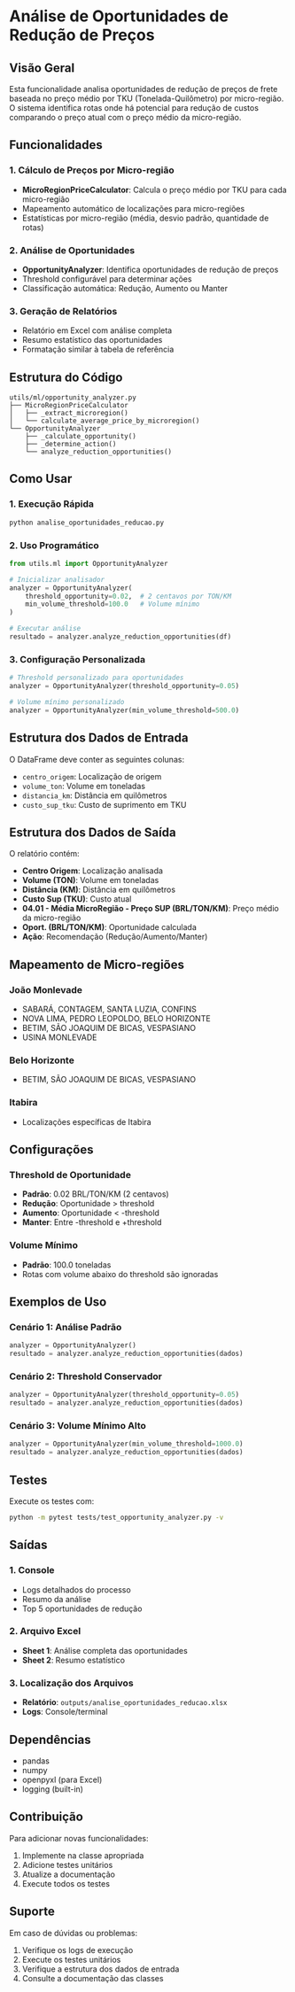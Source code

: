 # Análise de Oportunidades de Redução de Preços

## Visão Geral

Esta funcionalidade analisa oportunidades de redução de preços de frete baseada no preço médio por TKU (Tonelada-Quilômetro) por micro-região. O sistema identifica rotas onde há potencial para redução de custos comparando o preço atual com o preço médio da micro-região.

## Funcionalidades

### 1. Cálculo de Preços por Micro-região
- **MicroRegionPriceCalculator**: Calcula o preço médio por TKU para cada micro-região
- Mapeamento automático de localizações para micro-regiões
- Estatísticas por micro-região (média, desvio padrão, quantidade de rotas)

### 2. Análise de Oportunidades
- **OpportunityAnalyzer**: Identifica oportunidades de redução de preços
- Threshold configurável para determinar ações
- Classificação automática: Redução, Aumento ou Manter

### 3. Geração de Relatórios
- Relatório em Excel com análise completa
- Resumo estatístico das oportunidades
- Formatação similar à tabela de referência

## Estrutura do Código

```
utils/ml/opportunity_analyzer.py
├── MicroRegionPriceCalculator
│   ├── _extract_microregion()
│   └── calculate_average_price_by_microregion()
└── OpportunityAnalyzer
    ├── _calculate_opportunity()
    ├── _determine_action()
    └── analyze_reduction_opportunities()
```

## Como Usar

### 1. Execução Rápida
```bash
python analise_oportunidades_reducao.py
```

### 2. Uso Programático
```python
from utils.ml import OpportunityAnalyzer

# Inicializar analisador
analyzer = OpportunityAnalyzer(
    threshold_opportunity=0.02,  # 2 centavos por TON/KM
    min_volume_threshold=100.0   # Volume mínimo
)

# Executar análise
resultado = analyzer.analyze_reduction_opportunities(df)
```

### 3. Configuração Personalizada
```python
# Threshold personalizado para oportunidades
analyzer = OpportunityAnalyzer(threshold_opportunity=0.05)

# Volume mínimo personalizado
analyzer = OpportunityAnalyzer(min_volume_threshold=500.0)
```

## Estrutura dos Dados de Entrada

O DataFrame deve conter as seguintes colunas:
- `centro_origem`: Localização de origem
- `volume_ton`: Volume em toneladas
- `distancia_km`: Distância em quilômetros
- `custo_sup_tku`: Custo de suprimento em TKU

## Estrutura dos Dados de Saída

O relatório contém:
- **Centro Origem**: Localização analisada
- **Volume (TON)**: Volume em toneladas
- **Distância (KM)**: Distância em quilômetros
- **Custo Sup (TKU)**: Custo atual
- **04.01 - Média MicroRegião - Preço SUP (BRL/TON/KM)**: Preço médio da micro-região
- **Oport. (BRL/TON/KM)**: Oportunidade calculada
- **Ação**: Recomendação (Redução/Aumento/Manter)

## Mapeamento de Micro-regiões

### João Monlevade
- SABARÁ, CONTAGEM, SANTA LUZIA, CONFINS
- NOVA LIMA, PEDRO LEOPOLDO, BELO HORIZONTE
- BETIM, SÃO JOAQUIM DE BICAS, VESPASIANO
- USINA MONLEVADE

### Belo Horizonte
- BETIM, SÃO JOAQUIM DE BICAS, VESPASIANO

### Itabira
- Localizações específicas de Itabira

## Configurações

### Threshold de Oportunidade
- **Padrão**: 0.02 BRL/TON/KM (2 centavos)
- **Redução**: Oportunidade > threshold
- **Aumento**: Oportunidade < -threshold
- **Manter**: Entre -threshold e +threshold

### Volume Mínimo
- **Padrão**: 100.0 toneladas
- Rotas com volume abaixo do threshold são ignoradas

## Exemplos de Uso

### Cenário 1: Análise Padrão
```python
analyzer = OpportunityAnalyzer()
resultado = analyzer.analyze_reduction_opportunities(dados)
```

### Cenário 2: Threshold Conservador
```python
analyzer = OpportunityAnalyzer(threshold_opportunity=0.05)
resultado = analyzer.analyze_reduction_opportunities(dados)
```

### Cenário 3: Volume Mínimo Alto
```python
analyzer = OpportunityAnalyzer(min_volume_threshold=1000.0)
resultado = analyzer.analyze_reduction_opportunities(dados)
```

## Testes

Execute os testes com:
```bash
python -m pytest tests/test_opportunity_analyzer.py -v
```

## Saídas

### 1. Console
- Logs detalhados do processo
- Resumo da análise
- Top 5 oportunidades de redução

### 2. Arquivo Excel
- **Sheet 1**: Análise completa das oportunidades
- **Sheet 2**: Resumo estatístico

### 3. Localização dos Arquivos
- **Relatório**: `outputs/analise_oportunidades_reducao.xlsx`
- **Logs**: Console/terminal

## Dependências

- pandas
- numpy
- openpyxl (para Excel)
- logging (built-in)

## Contribuição

Para adicionar novas funcionalidades:
1. Implemente na classe apropriada
2. Adicione testes unitários
3. Atualize a documentação
4. Execute todos os testes

## Suporte

Em caso de dúvidas ou problemas:
1. Verifique os logs de execução
2. Execute os testes unitários
3. Verifique a estrutura dos dados de entrada
4. Consulte a documentação das classes
